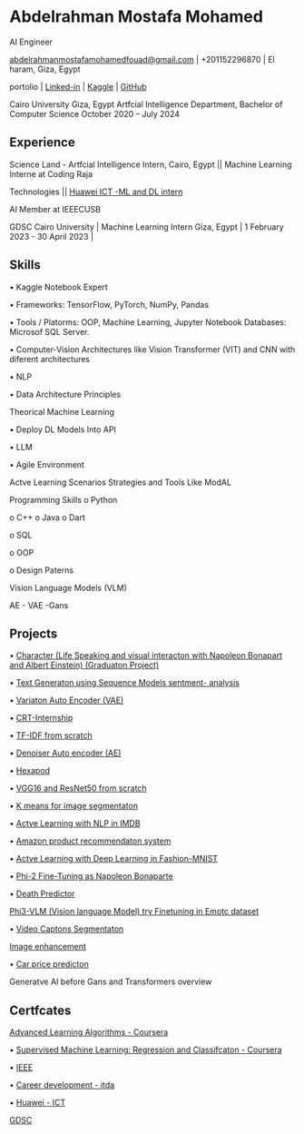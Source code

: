 # Abdelrahman Mostafa Mohamed

AI Engineer 

abdelrahmanmostafamohamedfouad@gmail.com | +201152296870 | El haram, Giza, Egypt

portolio | [Linked-in](https://www.linkedin.com/in/abdelrahman-mostafa-mohamed/) | [Kaggle](https://www.kaggle.com/abdelrahmanm2003) | [GitHub](https://github.com/Eng-Abdelrahman-Mostafa-Mohamed) 

Cairo University Giza, Egypt Artfcial Intelligence Department, Bachelor of Computer Science October 2020 – July 2024 

## Experience

Science Land - Artfcial Intelligence Intern, Cairo, Egypt || Machine Learning Interne at Coding Raja 

Technologies || [Huawei ICT -ML and DL intern](https://drive.google.com/file/d/1ftUCmWacoeTDKtW_5-7ibP_qgziZz0Lc/view?usp=sharing) 

 AI Member at IEEECUSB 

GDSC Cairo University | Machine Learning Intern Giza, Egypt | 1 February 2023 - 30 April 2023 |

## Skills

• Kaggle Notebook Expert 

• Frameworks: TensorFlow, PyTorch, NumPy, Pandas 

• Tools / Platorms: OOP, Machine Learning, Jupyter Notebook Databases: Microsof SQL Server. 

• Computer-Vision Architectures like Vision Transformer (VIT) and CNN with diferent architectures 

• NLP 

• Data Architecture Principles 

Theorical Machine Learning 

• Deploy DL Models Into API 

• LLM 

• Agile Environment 

Actve Learning Scenarios Strategies and Tools Like ModAL 

Programming Skills o Python 

o C++ o Java o Dart 

o SQL

o OOP

o Design Paterns 

Vision Language Models (VLM) 

AE - VAE -Gans 

## Projects

• [Character (Life Speaking and visual interacton with Napoleon Bonapart and Albert Einstein) (Graduaton Project)](https://github.com/AlphaSphereDotAI/chatacter)

• [Text Generaton using Sequence Models sentment- analysis](https://github.com/Eng-Abdelrahman-Mostafa-Mohamed/sentiment-analysis)

• [Variaton Auto Encoder (VAE)](https://github.com/Eng-Abdelrahman-Mostafa-Mohamed/VAE)

• [CRT-Internship](https://github.com/Eng-Abdelrahman-Mostafa-Mohamed/CRT-INTERNSHIP) 

• [TF-IDF from scratch](https://github.com/Eng-Abdelrahman-Mostafa-Mohamed/NLP-TFIDF-FromScratch) 

• [Denoiser Auto encoder (AE)](https://www.kaggle.com/code/abdelrahmanm2003/tensorflow-denoiser-auto-encoder) 

• [Hexapod](https://github.com/Eng-Abdelrahman-Mostafa-Mohamed/hexapod) 

• [VGG16 and ResNet50 from scratch](https://github.com/Eng-Abdelrahman-Mostafa-Mohamed/vgg-16_resNet50_FromScratch) 

• [K means for image segmentaton](https://github.com/Eng-Abdelrahman-Mostafa-Mohamed/k-means_for_image_sementation/blob/main/k-means%20for%20image%20segmentation%20-checkpoint.ipynb) 

• [Actve Learning with NLP in IMDB](https://www.kaggle.com/code/mh0386/active-learning-with-nlp-in-imdb) 

• [Amazon product recommendaton system](https://www.kaggle.com/code/abdelrahmanm2003/amazon-product-recommendation-system) 

• [Actve Learning with Deep Learning in Fashion-MNIST](https://www.kaggle.com/code/mh0386/active-learning-with-deep-learning-in-fashionmnist) 

• [Phi-2 Fine-Tuning as Napoleon Bonaparte](https://www.kaggle.com/code/mh0386/phi-2-fine-tuning-as-napoleon-bonaparte) 

• [Death Predictor](https://www.kaggle.com/code/mh0386/death-predictor) 

[Phi3-VLM (Vision language Model) try Finetuning in Emotc dataset](https://github.com/Eng-Abdelrahman-Mostafa-Mohamed/vision-Phi3-emotion_finetuning-/settings)

• [Video Captons Segmentaton](https://github.com/Eng-Abdelrahman-Mostafa-Mohamed/Vido-Segmintation-) 

[Image enhancement](https://github.com/Eng-Abdelrahman-Mostafa-Mohamed/Image-preprocessing) 

• [Car price predicton](https://github.com/Eng-Abdelrahman-Mostafa-Mohamed/car_price/blob/main/cars-purchase-decision-dataset%20(2).ipynb) 

Generatve AI before Gans and Transformers overview 

## Certfcates

[Advanced Learning Algorithms - Coursera](https://www.coursera.org/account/accomplishments/certificate/D2L3YFXRRKRK) 

• [Supervised Machine Learning: Regression and Classifcaton - Coursera](https://www.coursera.org/account/accomplishments/certificate/84HTPJC3ZQXE)

• [IEEE](https://drive.google.com/file/d/17ItgG0IhNi90BNsVigBTbESlFX4ijaMs/view) 

• [Career development - itda](https://drive.google.com/file/d/1EJhlNBFbWdct_x_TfWL61oLsesyncHdU/view?pli=1) 

• [Huawei - ICT](https://drive.google.com/file/d/1WGQBct7alKIGMXjMqZIJ2kvb8UE9QSuy/view?usp=sharing) 

[GDSC](https://drive.google.com/file/d/1sJxIyu7oSCjERvoHv69G54iq_d5CYK3Z/view) 




